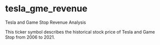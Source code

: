 # tesla_gme_revenue
Tesla and Game Stop Revenue Analysis

This ticker symbol describes the historical stock price of Tesla and Game Stop from 2006 to 2021.
